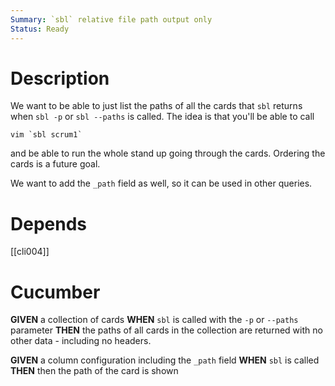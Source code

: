 ```yaml
---
Summary: `sbl` relative file path output only
Status: Ready
---
```


# Description

We want to be able to just list the paths of all the cards that `sbl` returns when `sbl -p` or `sbl --paths` is called. The idea is that you'll be able to call

```
vim `sbl scrum1`
```

and be able to run the whole stand up going through the cards. Ordering the cards is a future goal.

We want to add the `_path` field as well, so it can be used in other queries.

# Depends

[[cli004]]

# Cucumber

**GIVEN** a collection of cards
**WHEN** `sbl` is called with the `-p` or `--paths` parameter
**THEN** the paths of all cards in the collection are returned with no other data - including no headers.

**GIVEN** a column configuration including the `_path` field
**WHEN** `sbl` is called
**THEN** then the path of the card is shown
